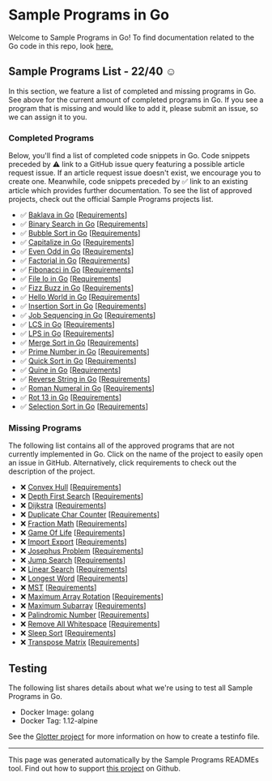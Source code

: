 # Sample Programs in Go

Welcome to Sample Programs in Go! To find documentation related to the Go code in this repo, look [here.](https://sampleprograms.io/languages/go)

## Sample Programs List - 22/40 :relaxed:

In this section, we feature a list of completed and missing programs in Go. See above for the current amount of completed programs in Go. If you see a program that is missing and would like to add it, please submit an issue, so we can assign it to you.

### Completed Programs

Below, you'll find a list of completed code snippets in Go. Code snippets preceded by :warning: link to a GitHub issue query featuring a possible article request issue. If an article request issue doesn't exist, we encourage you to create one. Meanwhile, code snippets preceded by :white_check_mark: link to an existing article which provides further documentation. To see the list of approved projects, check out the official Sample Programs projects list.

- :white_check_mark: [Baklava in Go](https://sampleprograms.io/projects/baklava/go) [[Requirements](https://sampleprograms.io/projects/baklava)]
- :white_check_mark: [Binary Search in Go](https://sampleprograms.io/projects/binary-search/go) [[Requirements](https://sampleprograms.io/projects/binary-search)]
- :white_check_mark: [Bubble Sort in Go](https://sampleprograms.io/projects/bubble-sort/go) [[Requirements](https://sampleprograms.io/projects/bubble-sort)]
- :white_check_mark: [Capitalize in Go](https://sampleprograms.io/projects/capitalize/go) [[Requirements](https://sampleprograms.io/projects/capitalize)]
- :white_check_mark: [Even Odd in Go](https://sampleprograms.io/projects/even-odd/go) [[Requirements](https://sampleprograms.io/projects/even-odd)]
- :white_check_mark: [Factorial in Go](https://sampleprograms.io/projects/factorial/go) [[Requirements](https://sampleprograms.io/projects/factorial)]
- :white_check_mark: [Fibonacci in Go](https://sampleprograms.io/projects/fibonacci/go) [[Requirements](https://sampleprograms.io/projects/fibonacci)]
- :white_check_mark: [File Io in Go](https://sampleprograms.io/projects/file-io/go) [[Requirements](https://sampleprograms.io/projects/file-io)]
- :white_check_mark: [Fizz Buzz in Go](https://sampleprograms.io/projects/fizz-buzz/go) [[Requirements](https://sampleprograms.io/projects/fizz-buzz)]
- :white_check_mark: [Hello World in Go](https://sampleprograms.io/projects/hello-world/go) [[Requirements](https://sampleprograms.io/projects/hello-world)]
- :white_check_mark: [Insertion Sort in Go](https://sampleprograms.io/projects/insertion-sort/go) [[Requirements](https://sampleprograms.io/projects/insertion-sort)]
- :white_check_mark: [Job Sequencing in Go](https://sampleprograms.io/projects/job-sequencing/go) [[Requirements](https://sampleprograms.io/projects/job-sequencing)]
- :white_check_mark: [LCS in Go](https://sampleprograms.io/projects/lcs/go) [[Requirements](https://sampleprograms.io/projects/lcs)]
- :white_check_mark: [LPS in Go](https://sampleprograms.io/projects/lps/go) [[Requirements](https://sampleprograms.io/projects/lps)]
- :white_check_mark: [Merge Sort in Go](https://sampleprograms.io/projects/merge-sort/go) [[Requirements](https://sampleprograms.io/projects/merge-sort)]
- :white_check_mark: [Prime Number in Go](https://sampleprograms.io/projects/prime-number/go) [[Requirements](https://sampleprograms.io/projects/prime-number)]
- :white_check_mark: [Quick Sort in Go](https://sampleprograms.io/projects/quick-sort/go) [[Requirements](https://sampleprograms.io/projects/quick-sort)]
- :white_check_mark: [Quine in Go](https://sampleprograms.io/projects/quine/go) [[Requirements](https://sampleprograms.io/projects/quine)]
- :white_check_mark: [Reverse String in Go](https://sampleprograms.io/projects/reverse-string/go) [[Requirements](https://sampleprograms.io/projects/reverse-string)]
- :white_check_mark: [Roman Numeral in Go](https://sampleprograms.io/projects/roman-numeral/go) [[Requirements](https://sampleprograms.io/projects/roman-numeral)]
- :white_check_mark: [Rot 13 in Go](https://sampleprograms.io/projects/rot-13/go) [[Requirements](https://sampleprograms.io/projects/rot-13)]
- :white_check_mark: [Selection Sort in Go](https://sampleprograms.io/projects/selection-sort/go) [[Requirements](https://sampleprograms.io/projects/selection-sort)]

### Missing Programs

The following list contains all of the approved programs that are not currently implemented in Go. Click on the name of the project to easily open an issue in GitHub. Alternatively, click requirements to check out the description of the project.

- :x: [Convex Hull](https://github.com/TheRenegadeCoder/sample-programs/issues/new?assignees=&labels=enhancement&template=code-snippet-request.md&title=Add+Convex+Hull+in+go) [[Requirements](https://sampleprograms.io/projects/convex-hull)]
- :x: [Depth First Search](https://github.com/TheRenegadeCoder/sample-programs/issues/new?assignees=&labels=enhancement&template=code-snippet-request.md&title=Add+Depth+First+Search+in+go) [[Requirements](https://sampleprograms.io/projects/depth-first-search)]
- :x: [Dijkstra](https://github.com/TheRenegadeCoder/sample-programs/issues/new?assignees=&labels=enhancement&template=code-snippet-request.md&title=Add+Dijkstra+in+go) [[Requirements](https://sampleprograms.io/projects/dijkstra)]
- :x: [Duplicate Char Counter](https://github.com/TheRenegadeCoder/sample-programs/issues/new?assignees=&labels=enhancement&template=code-snippet-request.md&title=Add+Duplicate+Char+Counter+in+go) [[Requirements](https://sampleprograms.io/projects/duplicate-char-counter)]
- :x: [Fraction Math](https://github.com/TheRenegadeCoder/sample-programs/issues/new?assignees=&labels=enhancement&template=code-snippet-request.md&title=Add+Fraction+Math+in+go) [[Requirements](https://sampleprograms.io/projects/fraction-math)]
- :x: [Game Of Life](https://github.com/TheRenegadeCoder/sample-programs/issues/new?assignees=&labels=enhancement&template=code-snippet-request.md&title=Add+Game+Of+Life+in+go) [[Requirements](https://sampleprograms.io/projects/game-of-life)]
- :x: [Import Export](https://github.com/TheRenegadeCoder/sample-programs/issues/new?assignees=&labels=enhancement&template=code-snippet-request.md&title=Add+Import+Export+in+go) [[Requirements](https://sampleprograms.io/projects/import-export)]
- :x: [Josephus Problem](https://github.com/TheRenegadeCoder/sample-programs/issues/new?assignees=&labels=enhancement&template=code-snippet-request.md&title=Add+Josephus+Problem+in+go) [[Requirements](https://sampleprograms.io/projects/josephus-problem)]
- :x: [Jump Search](https://github.com/TheRenegadeCoder/sample-programs/issues/new?assignees=&labels=enhancement&template=code-snippet-request.md&title=Add+Jump+Search+in+go) [[Requirements](https://sampleprograms.io/projects/jump-search)]
- :x: [Linear Search](https://github.com/TheRenegadeCoder/sample-programs/issues/new?assignees=&labels=enhancement&template=code-snippet-request.md&title=Add+Linear+Search+in+go) [[Requirements](https://sampleprograms.io/projects/linear-search)]
- :x: [Longest Word](https://github.com/TheRenegadeCoder/sample-programs/issues/new?assignees=&labels=enhancement&template=code-snippet-request.md&title=Add+Longest+Word+in+go) [[Requirements](https://sampleprograms.io/projects/longest-word)]
- :x: [MST](https://github.com/TheRenegadeCoder/sample-programs/issues/new?assignees=&labels=enhancement&template=code-snippet-request.md&title=Add+MST+in+go) [[Requirements](https://sampleprograms.io/projects/mst)]
- :x: [Maximum Array Rotation](https://github.com/TheRenegadeCoder/sample-programs/issues/new?assignees=&labels=enhancement&template=code-snippet-request.md&title=Add+Maximum+Array+Rotation+in+go) [[Requirements](https://sampleprograms.io/projects/maximum-array-rotation)]
- :x: [Maximum Subarray](https://github.com/TheRenegadeCoder/sample-programs/issues/new?assignees=&labels=enhancement&template=code-snippet-request.md&title=Add+Maximum+Subarray+in+go) [[Requirements](https://sampleprograms.io/projects/maximum-subarray)]
- :x: [Palindromic Number](https://github.com/TheRenegadeCoder/sample-programs/issues/new?assignees=&labels=enhancement&template=code-snippet-request.md&title=Add+Palindromic+Number+in+go) [[Requirements](https://sampleprograms.io/projects/palindromic-number)]
- :x: [Remove All Whitespace](https://github.com/TheRenegadeCoder/sample-programs/issues/new?assignees=&labels=enhancement&template=code-snippet-request.md&title=Add+Remove+All+Whitespace+in+go) [[Requirements](https://sampleprograms.io/projects/remove-all-whitespace)]
- :x: [Sleep Sort](https://github.com/TheRenegadeCoder/sample-programs/issues/new?assignees=&labels=enhancement&template=code-snippet-request.md&title=Add+Sleep+Sort+in+go) [[Requirements](https://sampleprograms.io/projects/sleep-sort)]
- :x: [Transpose Matrix](https://github.com/TheRenegadeCoder/sample-programs/issues/new?assignees=&labels=enhancement&template=code-snippet-request.md&title=Add+Transpose+Matrix+in+go) [[Requirements](https://sampleprograms.io/projects/transpose-matrix)]

## Testing

The following list shares details about what we're using to test all Sample Programs in Go.

- Docker Image: golang
- Docker Tag: 1.12-alpine

See the [Glotter project](https://github.com/auroq/glotter) for more information on how to create a testinfo file.

---

This page was generated automatically by the Sample Programs READMEs tool. Find out how to support [this project](https://github.com/TheRenegadeCoder/sample-programs-readmes) on Github.